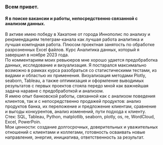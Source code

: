 ### Всем привет.
#### Я в поиске вакансии и работы, непосредственно связанной с анализом данных. 
В активе имею победу в Хакатоне от города Иннополис по анализу и рекрмендациям телеграм-канала как лучшая работа аналитика и лучшая компндная работа.
Плюсом проектная занятость по обработке разрозненных Excel файлов.
Курс Аналитика данных, который я завершил в ноябре 2023 года.  
По комментариям моих ревьюеров мне хорошо удается предобработка данных, исследование и визуализация. Я постарался максимально возможно в рамках курса разобраться со статистическими тестами, из видами и областью их применения. Визуализация методами Plotly, seaborn, Tableau, а также оптимизация и оформление выводимых результатов с первых проектов стояла передо мной как важнейшая задача наравне с предобработкой и анализом.  
Я имею опыт банковской работы, связанной как с анализом поведения клиентов, так и с непосредственно продажей продуктов: анализ продуктов банка, их переложение и предложение клиентам, сравнение и выгоды конкурентов, анализ изменений, пути подхода к клиенту.  
Стек: SQL, Tableau, Python, matplotlib, seaborn, plotly, os, re, WordCloud, Excel, PowerPoin.  
Мои ценности: создание долгосрочных, доверительных и уважительных отношений с клиентами и коллегами, готовность осваивать новые направления, энергия, инициатива, ответственность за результат.


